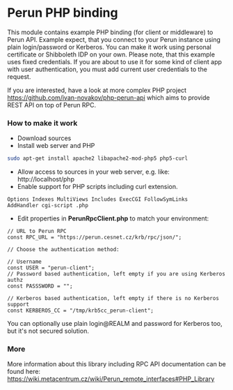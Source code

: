# Perun PHP binding #

This module contains example PHP binding (for client or middleware) to Perun API. Example expect, that you connect to your Perun instance using plain login/password or Kerberos. You can make it work using personal certificate or Shibboleth IDP on your own. Please note, that this example uses fixed credentials. If you are about to use it for some kind of client app with user authentication, you must add current user credentials to the request.

If you are interested, have a look at more complex PHP project https://github.com/ivan-novakov/php-perun-api which aims to provide REST API on top of Perun RPC.

### How to make it work ###

* Download sources
* Install web server and PHP

```bash
sudo apt-get install apache2 libapache2-mod-php5 php5-curl
```

* Allow access to sources in your web server, e.g. like: http://localhost/php
* Enable support for PHP scripts including curl extension.

```
Options Indexes MultiViews Includes ExecCGI FollowSymLinks
AddHandler cgi-script .php
```

* Edit properties in **PerunRpcClient.php** to match your environment:

```
// URL to Perun RPC
const RPC_URL = "https://perun.cesnet.cz/krb/rpc/json/";

// Choose the authentication method:

// Username
const USER = "perun-client";
// Password based authentication, left empty if you are using Kerberos authz
const PASSSWORD = "";

// Kerberos based authentication, left empty if there is no Kerberos support
const KERBEROS_CC = "/tmp/krb5cc_perun-client";
```

You can optionally use plain login@REALM and password for Kerberos too, but it's not secured solution.

### More ###

More information about this library including RPC API documentation can be found here: https://wiki.metacentrum.cz/wiki/Perun_remote_interfaces#PHP_Library

